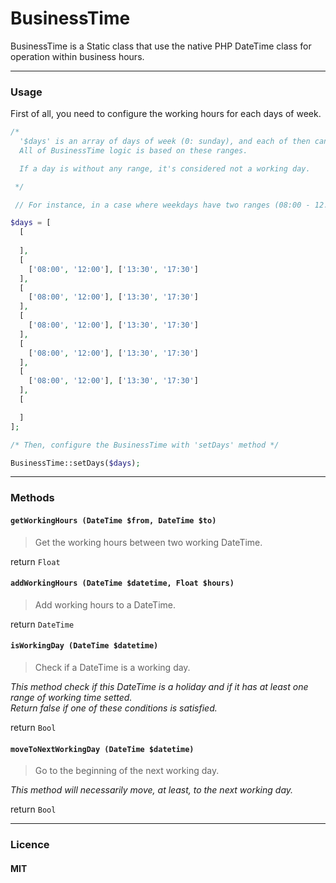# BusinessTime


BusinessTime is a Static class that use the native PHP DateTime class for operation within business hours.

---

### Usage

First of all, you need to configure the working hours for each days of week.



```php
/* 
  '$days' is an array of days of week (0: sunday), and each of then can have one or more range of working time.
  All of BusinessTime logic is based on these ranges.

  If a day is without any range, it's considered not a working day.

 */

 // For instance, in a case where weekdays have two ranges (08:00 - 12:00 and 13:30 - 17:30):

$days = [
  [
    
  ],
  [
    ['08:00', '12:00'], ['13:30', '17:30']
  ],
  [
    ['08:00', '12:00'], ['13:30', '17:30']
  ],
  [
    ['08:00', '12:00'], ['13:30', '17:30']
  ],
  [
    ['08:00', '12:00'], ['13:30', '17:30']
  ],
  [
    ['08:00', '12:00'], ['13:30', '17:30']
  ],
  [

  ]
];

/* Then, configure the BusinessTime with 'setDays' method */

BusinessTime::setDays($days);

```

---

### Methods


#### `getWorkingHours (DateTime $from, DateTime $to)`

>Get the working hours between two working DateTime.

return `Float`


#### `addWorkingHours (DateTime $datetime, Float $hours)`

>Add working hours to a DateTime.

return `DateTime`


#### `isWorkingDay (DateTime $datetime)`

>Check if a DateTime is a working day.

*This method check if this DateTime is a holiday and if it has at least one range of working time setted. <br>
Return false if one of these conditions is satisfied.*

return `Bool`


#### `moveToNextWorkingDay (DateTime $datetime)`

>Go to the beginning of the next working day.

*This method will necessarily move, at least, to the next working day.*

return `Bool`

---

### Licence

#### MIT